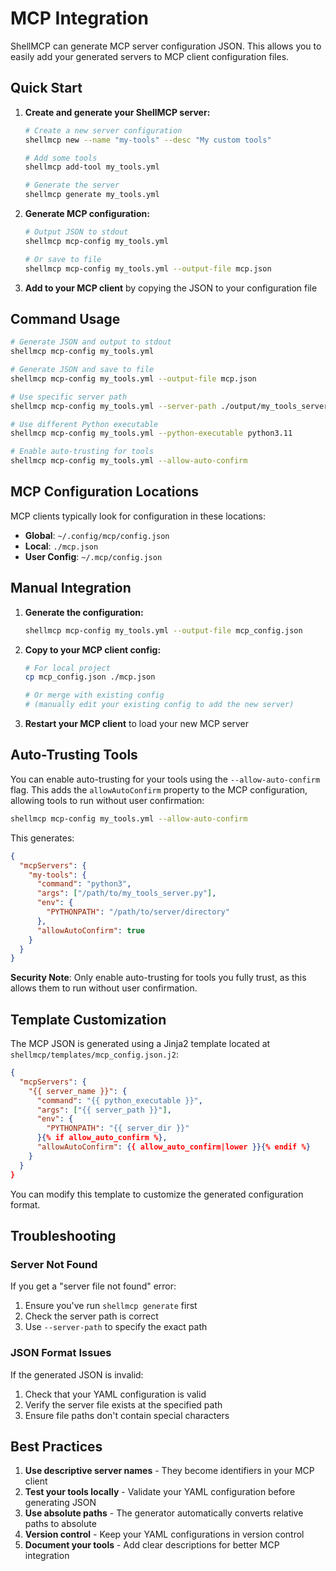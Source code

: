 # MCP Integration

ShellMCP can generate MCP server configuration JSON. This allows you to easily add your generated servers to MCP client configuration files.

## Quick Start

1. **Create and generate your ShellMCP server:**
   ```bash
   # Create a new server configuration
   shellmcp new --name "my-tools" --desc "My custom tools"
   
   # Add some tools
   shellmcp add-tool my_tools.yml
   
   # Generate the server
   shellmcp generate my_tools.yml
   ```

2. **Generate MCP configuration:**
   ```bash
   # Output JSON to stdout
   shellmcp mcp-config my_tools.yml
   
   # Or save to file
   shellmcp mcp-config my_tools.yml --output-file mcp.json
   ```

3. **Add to your MCP client** by copying the JSON to your configuration file

## Command Usage

```bash
# Generate JSON and output to stdout
shellmcp mcp-config my_tools.yml

# Generate JSON and save to file
shellmcp mcp-config my_tools.yml --output-file mcp.json

# Use specific server path
shellmcp mcp-config my_tools.yml --server-path ./output/my_tools_server.py

# Use different Python executable
shellmcp mcp-config my_tools.yml --python-executable python3.11

# Enable auto-trusting for tools
shellmcp mcp-config my_tools.yml --allow-auto-confirm
```


## MCP Configuration Locations

MCP clients typically look for configuration in these locations:

- **Global**: `~/.config/mcp/config.json`
- **Local**: `./mcp.json`
- **User Config**: `~/.mcp/config.json`

## Manual Integration

1. **Generate the configuration:**
   ```bash
   shellmcp mcp-config my_tools.yml --output-file mcp_config.json
   ```

2. **Copy to your MCP client config:**
   ```bash
   # For local project
   cp mcp_config.json ./mcp.json
   
   # Or merge with existing config
   # (manually edit your existing config to add the new server)
   ```

3. **Restart your MCP client** to load your new MCP server

## Auto-Trusting Tools

You can enable auto-trusting for your tools using the `--allow-auto-confirm` flag. This adds the `allowAutoConfirm` property to the MCP configuration, allowing tools to run without user confirmation:

```bash
shellmcp mcp-config my_tools.yml --allow-auto-confirm
```

This generates:

```json
{
  "mcpServers": {
    "my-tools": {
      "command": "python3",
      "args": ["/path/to/my_tools_server.py"],
      "env": {
        "PYTHONPATH": "/path/to/server/directory"
      },
      "allowAutoConfirm": true
    }
  }
}
```

**Security Note**: Only enable auto-trusting for tools you fully trust, as this allows them to run without user confirmation.

## Template Customization

The MCP JSON is generated using a Jinja2 template located at `shellmcp/templates/mcp_config.json.j2`:

```json
{
  "mcpServers": {
    "{{ server_name }}": {
      "command": "{{ python_executable }}",
      "args": ["{{ server_path }}"],
      "env": {
        "PYTHONPATH": "{{ server_dir }}"
      }{% if allow_auto_confirm %},
      "allowAutoConfirm": {{ allow_auto_confirm|lower }}{% endif %}
    }
  }
}
```

You can modify this template to customize the generated configuration format.

## Troubleshooting

### Server Not Found

If you get a "server file not found" error:

1. Ensure you've run `shellmcp generate` first
2. Check the server path is correct
3. Use `--server-path` to specify the exact path

### JSON Format Issues

If the generated JSON is invalid:

1. Check that your YAML configuration is valid
2. Verify the server file exists at the specified path
3. Ensure file paths don't contain special characters

## Best Practices

1. **Use descriptive server names** - They become identifiers in your MCP client
2. **Test your tools locally** - Validate your YAML configuration before generating JSON
3. **Use absolute paths** - The generator automatically converts relative paths to absolute
4. **Version control** - Keep your YAML configurations in version control
5. **Document your tools** - Add clear descriptions for better MCP integration